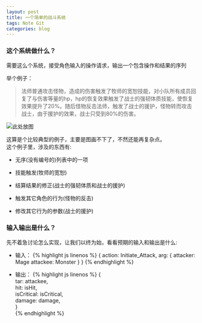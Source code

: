 ```yaml
---
layout: post
title: 一个简单的战斗系统
tags: Note Git
categories: blog
---
```


### 这个系统做什么？
需要这么个系统，接受角色输入的操作请求，输出一个包含操作和结果的序列  

举个例子：  
> 法师普通攻击怪物，造成的伤害触发了牧师的宽恕技能，对小队所有成员回复了与伤害等量的hp，hp的恢复效果触发了战士的强韧体质技能，使恢复效果提升了20%。随后怪物反击法师，触发了战士的援护，怪物转而攻击战士，由于援护的效果，战士只受到80%的伤害。  

![此处放图](/123)

这算是个比较典型的例子，主要是图画不下了，不然还能再复杂点。  
这个例子里，涉及的东西有:  

 * 无序(没有编号的)列表中的一项

* 技能触发(牧师的宽恕)  
* 结算结果的修正(战士的强韧体质和战士的援护)  
* 触发其它角色的行为(怪物的反击)  
* 修改其它行为的参数(战士的援护)  

### 输入输出是什么？
先不着急讨论怎么实现，让我们以终为始，看看预期的输入和输出是什么:  
* 输入：
{% highlight js linenos %}
{
 action: Initiate_Attack,
 arg: {
  attacker: Mage
  attackee: Monster
 }
}
{% endhighlight %}

* 输出：
{% highlight js linenos %}
 {                                                                                                 
   tar: attackee,                                                                                  
   hit: isHit,                                                                                     
   isCritical: isCritical,                                                                         
   damage: damage,                                                                                 
 }                                                                                                 
{% endhighlight %}
